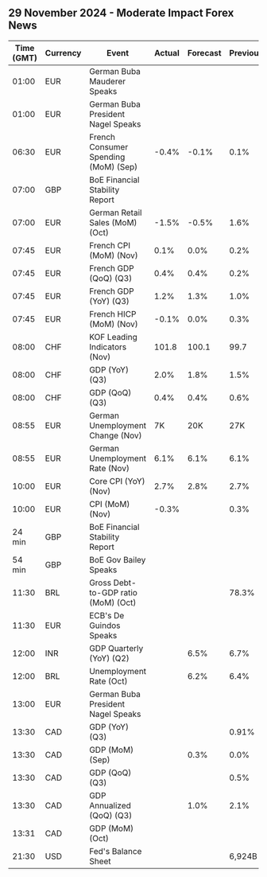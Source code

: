 ## 29 November 2024 - Moderate Impact Forex News

| Time (GMT) | Currency | Event | Actual | Forecast | Previous |
|------|----------|-------|--------|----------|----------|
| 01:00 | EUR | German Buba Mauderer Speaks |  |  |  |
| 01:00 | EUR | German Buba President Nagel Speaks |  |  |  |
| 06:30 | EUR | French Consumer Spending (MoM) (Sep) | -0.4% | -0.1% | 0.1% |
| 07:00 | GBP | BoE Financial Stability Report |  |  |  |
| 07:00 | EUR | German Retail Sales (MoM) (Oct) | -1.5% | -0.5% | 1.6% |
| 07:45 | EUR | French CPI (MoM) (Nov) | 0.1% | 0.0% | 0.2% |
| 07:45 | EUR | French GDP (QoQ) (Q3) | 0.4% | 0.4% | 0.2% |
| 07:45 | EUR | French GDP (YoY) (Q3) | 1.2% | 1.3% | 1.0% |
| 07:45 | EUR | French HICP (MoM) (Nov) | -0.1% | 0.0% | 0.3% |
| 08:00 | CHF | KOF Leading Indicators (Nov) | 101.8 | 100.1 | 99.7 |
| 08:00 | CHF | GDP (YoY) (Q3) | 2.0% | 1.8% | 1.5% |
| 08:00 | CHF | GDP (QoQ) (Q3) | 0.4% | 0.4% | 0.6% |
| 08:55 | EUR | German Unemployment Change (Nov) | 7K | 20K | 27K |
| 08:55 | EUR | German Unemployment Rate (Nov) | 6.1% | 6.1% | 6.1% |
| 10:00 | EUR | Core CPI (YoY) (Nov) | 2.7% | 2.8% | 2.7% |
| 10:00 | EUR | CPI (MoM) (Nov) | -0.3% |  | 0.3% |
| 24 min | GBP | BoE Financial Stability Report |  |  |  |
| 54 min | GBP | BoE Gov Bailey Speaks |  |  |  |
| 11:30 | BRL | Gross Debt-to-GDP ratio (MoM) (Oct) |  |  | 78.3% |
| 11:30 | EUR | ECB's De Guindos Speaks |  |  |  |
| 12:00 | INR | GDP Quarterly (YoY) (Q2) |  | 6.5% | 6.7% |
| 12:00 | BRL | Unemployment Rate (Oct) |  | 6.2% | 6.4% |
| 13:00 | EUR | German Buba President Nagel Speaks |  |  |  |
| 13:30 | CAD | GDP (YoY) (Q3) |  |  | 0.91% |
| 13:30 | CAD | GDP (MoM) (Sep) |  | 0.3% | 0.0% |
| 13:30 | CAD | GDP (QoQ) (Q3) |  |  | 0.5% |
| 13:30 | CAD | GDP Annualized (QoQ) (Q3) |  | 1.0% | 2.1% |
| 13:31 | CAD | GDP (MoM) (Oct) |  |  |  |
| 21:30 | USD | Fed's Balance Sheet |  |  | 6,924B |
